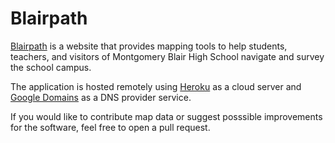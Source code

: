 # Blairpath

[Blairpath](http://www.blairpath.org) is a website that provides mapping tools to help students, teachers, and visitors of Montgomery Blair High School navigate and survey the school campus.

The application is hosted remotely using [Heroku](https://heroku.com) as a cloud server and [Google Domains](https://domains.google/) as a DNS provider service.

If you would like to contribute map data or suggest posssible improvements for the software, feel free to open a pull request.